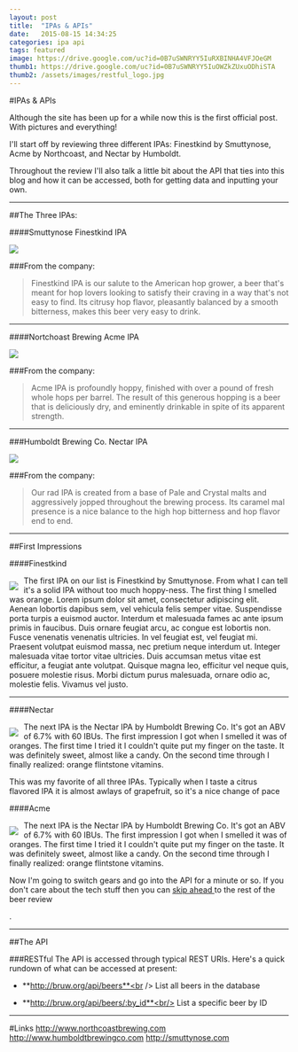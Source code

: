 ```yaml
---
layout: post
title:  "IPAs & APIs"
date:   2015-08-15 14:34:25
categories: ipa api
tags: featured
image: https://drive.google.com/uc?id=0B7uSWNRYY5IuRXBINHA4VFJOeGM
thumb1: https://drive.google.com/uc?id=0B7uSWNRYY5IuOWZkZUxuODhiSTA
thumb2: /assets/images/restful_logo.jpg
---
```

#IPAs & APIs

Although the site has been up for a while now this is the first official post. With pictures and everything!

I'll start off by reviewing three different IPAs: Finestkind by Smuttynose, Acme by Northcoast, and Nectar by Humboldt.

Throughout the review I'll also talk a little bit about the API that ties into this blog and how it can be accessed, both for getting data and inputting your own.

---

##The Three IPAs:

####Smuttynose Finestkind IPA

<img src="https://drive.google.com/uc?id=0B7uSWNRYY5IuNDYzc0tGakMtN0k">

###From the company:
>Finestkind IPA is our salute to the American hop grower, a beer that's meant for hop lovers looking to satisfy their craving in a way that's not easy to find. Its citrusy hop flavor, pleasantly balanced by a smooth bitterness, makes this beer very easy to drink.

---

####Nortchoast Brewing Acme IPA

<img src="https://drive.google.com/uc?id=0B7uSWNRYY5IuQmM4YWFQbkJUSFE">

###From the company:
>Acme IPA is profoundly hoppy, finished with over a pound of fresh whole hops per barrel. The result of this generous hopping is a beer that is deliciously dry, and eminently drinkable in spite of its apparent strength.

---

###Humboldt Brewing Co. Nectar IPA

<img src="https://drive.google.com/uc?id=0B7uSWNRYY5IuRDhLYUNwSTZ4Rlk">

###From the company:
>Our rad IPA is created from a base of Pale and Crystal malts and aggressively jopped throughout the brewing process. Its caramel mal presence is a nice balance to the high hop bitterness and hop flavor end to end.

---

##First Impressions
<p></p>

####Finestkind

<div style="float: left"><img src="https://drive.google.com/uc?id=0B7uSWNRYY5IuT2NDMUhLelBrNzA" style="margin: 10px 10px 0px 0px"></div><div class="beer_desc"> <p>The first <type>IPA</type> on our list is <beername>Finestkind</beername> by Smuttynose. From what I can tell it's a solid IPA without too much hoppy-ness. The first thing I smelled was orange. Lorem ipsum dolor sit amet, consectetur adipiscing elit. Aenean lobortis dapibus sem, vel vehicula felis semper vitae. Suspendisse porta turpis a euismod auctor. Interdum et malesuada fames ac ante ipsum primis in faucibus. Duis ornare feugiat arcu, ac congue est lobortis non. Fusce venenatis venenatis ultricies. In vel feugiat est, vel feugiat mi. Praesent volutpat euismod massa, nec pretium neque interdum ut. Integer malesuada vitae tortor vitae ultricies. Duis accumsan metus vitae est efficitur, a feugiat ante volutpat. Quisque magna leo, efficitur vel neque quis, posuere molestie risus. Morbi dictum purus malesuada, ornare odio ac, molestie felis. Vivamus vel justo.</p></div>

---

####Nectar

<div style="float: left"><img src="https://drive.google.com/uc?id=0B7uSWNRYY5IuN2wtVzNmWm9PMlk" style="margin: 10px 10px 0px 0px"></div><div class="beer_desc"><p> The next <type>IPA</type> is the <beername>Nectar IPA</beername> by Humboldt Brewing Co. It's got an ABV of <abv>6.7</abv>% with 60 IBUs. The first impression I got when I smelled it was of oranges. The first time I tried it I couldn't quite put my finger on the taste. It was definitely sweet, almost like a candy. On the second time through I finally realized: orange flintstone vitamins.</p>
<p>This was my favorite of all three IPAs. Typically when I taste a citrus flavored IPA it is almost awlays of grapefruit, so it's a nice change of pace</p></div>

####Acme

<div style="float: left"><img src="https://drive.google.com/uc?id=0B7uSWNRYY5IuN2wtVzNmWm9PMlk" style="margin: 10px 10px 0px 0px"></div><p> The next <type>IPA</type> is the <beername>Nectar IPA</beername> by Humboldt Brewing Co. It's got an ABV of <abv>6.7</abv>% with 60 IBUs. The first impression I got when I smelled it was of oranges. The first time I tried it I couldn't quite put my finger on the taste. It was definitely sweet, almost like a candy. On the second time through I finally realized: orange flintstone vitamins.</p>
<p>Now I'm going to switch gears and go into the API for a minute or so. If you don't care about the tech stuff then you can <a href="#beer-fragment">skip ahead </a> to the rest of the beer review</p>.</div>

---

##The API
<p></p>
###RESTful
The API is accessed through typical REST URIs. Here's a quick rundown of what can be accessed at present:

* **http://bruw.org/api/beers**<br />
List all beers in the database

* **http://bruw.org/api/beers/:by_id**<br/>
List a specific beer by ID

---

#Links
http://www.northcoastbrewing.com
http://www.humboldtbrewingco.com
http://smuttynose.com


